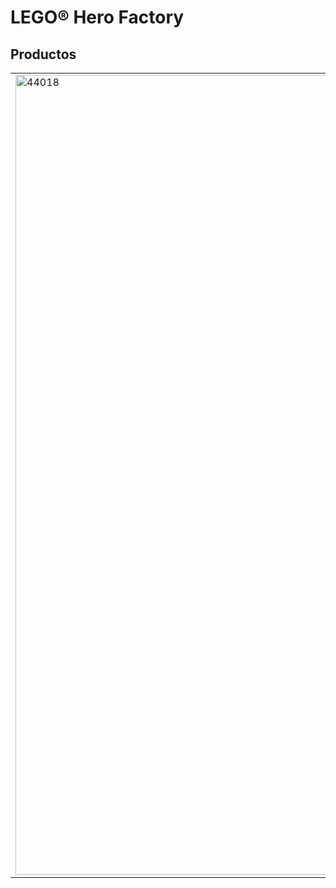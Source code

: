<h1>LEGO® Hero Factory</h1>
<h2>Productos</h2>
<table>
<tr>
<td rowspan="2"><img alt="44018" src="https://www.lego.com/cdn/product-assets/product.img.pri/44018_prod.jpg" width="1280"></td>
<td><b>44018 MÁQUINA DE CHORRO DE FURNO</b></td>
</tr>
<tr>
<td>¡Preséntate al servicio, FURNO! LEGO® Hero Factory ha construido una nueva Máquina de Chorro para ayudarte a dominar a las bestias gigantes y a los peligrosos saltadores que causan estragos por toda la ciudad. No dejes que los veloces saltimbanquis destrocen el Chorro: aplástalos con el cañón de llamas, captúralos en el bote de caldera y acciona las alas para alejarte a toda velocidad del malvado enemigo. Incluye un minirobot FURNO con un arma y un accesorio.</td>
</tr>
</table>